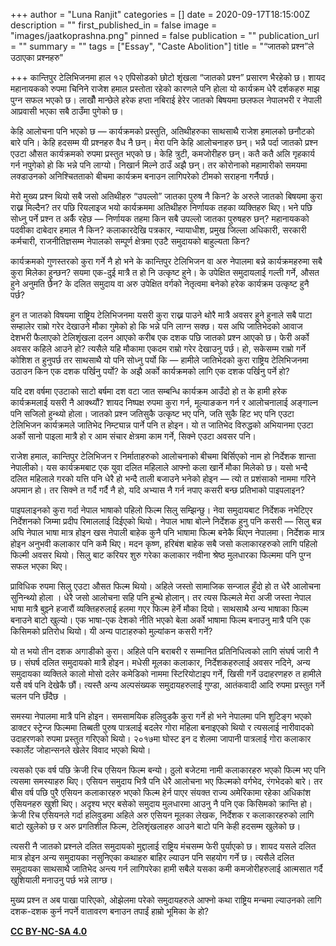 +++
author = "Luna Ranjit"
categories = []
date = 2020-09-17T18:15:00Z
description = ""
first_published_in = false
image = "images/jaatkoprashna.png"
pinned = false
publication = ""
publication_url = ""
summary = ""
tags = ["Essay", "Caste Abolition"]
title = "“जातको प्रश्न”ले उठाएका प्रश्नहरु"

+++
कान्तिपुर टेलिभिजनमा हाल १२ एपिसोडको छोटो शृंखला “जातको प्रश्न” प्रसारण भैरहेको छ। शायद महानायकको रुपमा चिनिने राजेश हमाल प्रस्तोता रहेको कारणले पनि होला यो कार्यक्रम धेरै दर्शकहरु माझ पुग्न सफल भएको छ। लाखौँ मान्छेले हरेक हप्ता नबिराई हेरेर जातको बिषयमा छलफल नेपालभरी र नेपाली आप्रवासी भएका सबै ठाउँमा पुगेको छ।

केहि आलोचना पनि भएको छ — कार्यक्रमको प्रस्तुति, अतिथीहरुका साथसाथै राजेश हमालको छनौटको बारे पनि। केहि हदसम्म यी प्रश्नहरु वैध नै छन्। मेरा पनि केहि आलोचनाहरु छन्। भन्नै पर्दा जातको प्रश्न एउटा औसत कार्यक्रमको रुपमा प्रस्तुत भएको छ। केहि त्रुटी, कमजोरीहरु छन्। कतै कतै अलि गृहकार्य गर्न नपुगेको हो कि भन्ने पनि लाग्यो। निखार्न मिल्ने ठाउँ अझै छन्। तर कोरोनाको महामारीको समयमा लक्डाउनको अनिश्चितताको बीचमा कार्यक्रम बनाउन लागिपरेको टीमको सराहना गर्नैपर्छ।

मेरो मुख्य प्रश्न थियो सबै जसो अतिथीहरु “उपल्लो” जातका पुरुष नै किन? के अरुले जातको बिषयमा कुरा राख्न मिल्दैन? तर पछि रियलाइज भयो कार्यक्रममा अतिथीहरु निर्णायक तहका व्यक्तिहरु थिए। भने पछि सोध्नु पर्ने प्रश्न त अर्कै रहेछ — निर्णायक तहमा किन सबै उपल्लो जातका पुरुषहरु छन्? महानायकको पदवीका दाबेदार हमाल नै किन? कलाकारदेखि पत्रकार, न्यायाधीश, प्रमुख जिल्ला अधिकारी, सरकारी कर्मचारी, राजनीतिज्ञसम्म नेपालको सम्पूर्ण क्षेत्रमा एउटै समुदायको बाहुल्यता किन?

कार्यक्रमको गुणस्तरको कुरा गर्ने नै हो भने के कान्तिपुर टेलिभिजन वा अरु नेपालमा बन्ने कार्यक्रमहरुमा सबै कुरा मिलेका हुन्छन? सयमा एक-दुई मात्रै त हो नि उत्कृष्ट हुने। के उपेक्षित समुदायलाई गल्ती गर्ने, औसत हुने अनुमति छैन? के दलित समुदाय वा अरु उपेक्षित वर्गको नेतृत्वमा बनेको हरेक कार्यक्रम उत्कृष्ट हुनै पर्छ?

हुन त जातको विषयमा राष्ट्रिय टेलिभिजनमा यसरी कुरा राख्न पाउने थोरै मात्रै अवसर हुने हुनाले सबै पाटा सम्हालेर राम्रो गरेर देखाउने मौका गुमेको हो कि भन्ने पनि लाग्न सक्छ। यस अघि जातिभेदको आवाज देशभरी फैलाएको टेलिशृंखला दलन आएको करीब एक दशक पछि जातको प्रश्न आएको छ। फेरी अर्को अवसर कहिले आउने हो? त्यसैले यहि मौकामा एकदम राम्रो गरेर देखाउनु पर्छ। हो, सकेसम्म राम्रो गर्ने कोशिश त हुनुपर्छ तर साथसाथै यो पनि सोध्नु पर्यो कि — हामीले जातिभेदको कुरा राष्ट्रिय टेलिभिजनमा उठाउन किन एक दशक पर्खिनु पर्यो? के अझै अर्को कार्यक्रमको लागि एक दशक पर्खिनु पर्ने हो?

यदि दश वर्षमा एउटाको साटो बर्षमा दश वटा जात सम्बन्धि कार्यक्रम आउँदो हो त के हामी हरेक कार्यक्रमलाई यसरी नै आक्थ्यौं? शायद निष्पक्ष रुपमा कुरा गर्न, मूल्याङकन गर्न र आलोचनालाई अङ्गाल्न पनि सजिलो हुन्थ्यो होला। जातको प्रश्न जतिसुकै उत्कृष्ट भए पनि, जति सुकै हिट भए पनि एउटा टेलिभिजन कार्यक्रमले जातिभेद निम्ट्यान्न पार्ने पनि त होइन। यो त जातिभेद विरुद्धको अभियानमा एउटा अर्को सानो पाइला मात्रै हो र आम संचार क्षेत्रमा काम गर्ने, सिक्ने एउटा अवसर पनि।

राजेश हमाल, कान्तिपुर टेलिभिजन र निर्माताहरुको आलोचनाको बीचमा बिर्सिएको नाम हो निर्देशक शान्ता नेपालीको। यस कार्यक्रमबाट एक युवा दलित महिलाले आफ्नो कला खार्ने मौका मिलेको छ। यसो भन्दै दलित महिलाले गरको यत्ति पनि धेरै हो भन्दै ताली बजाउने भनेको होइन — त्यो त प्रशंसाको नाममा गरिने अपमान हो। तर सिक्ने त गर्दै गर्दै नै हो, यदि अभ्यास नै गर्न नपाए कसरी बन्छ प्रतिभाको पाइपलाइन?

पाइपलाइनको कुरा गर्दा नेपाल भाषाको पहिलो फिल्म सिलु सम्झिन्छु। नेवा समुदायबाट निर्देशक नभेटिएर निर्देशनको जिम्मा प्रदीप रिमाललाई दिईएको थियो। नेपाल भाषा बोल्ने निर्देशक हुनु पनि कसरी — सिलु बन्न अघि नेपाल भाषा मात्र होइन खस नेपाली बाहेक कुनै पनि भाषामा फिल्म बनेकै थिएन नेपालमा। निर्देशक मात्र होइन अनुभवी कलाकार पनि कमै थिए। मदन कृष्ण, हरिबंश बाहेक सबै जसो कलाकारहरुको लागि पहिलो फिल्मी अवसर थियो। सिलु बाट करियर शुरु गरेका कलाकार नवीना श्रेष्ठ मुलधारका फिल्ममा पनि पुग्न सफल भएका थिए।

प्राविधिक रुपमा सिलु एउटा औसत फिल्म थियो। अहिले जस्तो सामाजिक सन्जाल हुँदो हो त धेरै आलोचना सुनिन्थ्यो होला । धेरै जसो आलोचना सहि पनि हुन्थे होलान्। तर त्यस फिल्मले मेरा अजी जस्ता नेपाल भाषा मात्रै बुझ्ने हजारौं व्यक्तिहरुलाई हलमा गएर फिल्म हेर्ने मौका दियो। साथसाथै अन्य भाषाका फिल्म बनाउने बाटो खुल्यो। एक भाषा-एक देशको नीति भएको बेला अर्को भाषामा फिल्म बनाउनु मात्रै पनि एक किसिमको प्रतिरोध थियो। यी अन्य पाटाहरुको मुल्यांकन कसरी गर्ने?

यो त भयो तीन दशक अगाडीको कुरा। अहिले पनि बराबरी र सम्मानित प्रतिनिधित्वको लागि संघर्ष जारी नै छ। संघर्ष दलित समुदायको मात्रै होइन। मधेसी मूलका कलाकार, निर्देशकहरुलाई अवसर नदिने, अन्य समुदायका व्यक्तिले कालो मोसो दलेर कमेडिको नाममा स्टिरियोटाइप गर्ने, खिसी गर्ने उदाहरणहरु त हामीले यसै वर्ष पनि देखेकै छौं। त्यस्तै अन्य अल्पसंख्यक समुदायहरुलाई गुण्डा, आतंकवादी आदि रुपमा प्रस्तुत गर्ने चलन पनि छँदैछ ।

समस्या नेपालमा मात्रै पनि होइन। समसामयिक हलिवुडकै कुरा गर्ने हो भने नेपालमा पनि शुटिङ्ग भएको डाक्टर स्ट्रेन्ज फिल्ममा तिब्बती पुरुष पात्रलाई बदलेर गोरा महिला बनाइएको थियो र त्यसलाई नारीवादको उदाहरणको रुपमा प्रस्तुत गरिएको थियो। २०१७मा घोस्ट इन द शेलमा जापानी पात्रलाई गोरा कलाकार स्कार्लेट जोहान्सनले खेलेर विवाद भएको थियो।

त्यसको एक वर्ष पछि क्रेजी रिच एसियन फिल्म बन्यो। ठुलो बजेटमा नामी कलाकारहरु भएको फिल्म भए पनि त्यसमा समस्याहरु थिए। एसियन समुदाय भित्रै पनि धेरै आलोचना भए फिल्मको वर्गभेद, रंगभेदको बारे। तर बीस वर्ष पछि पुरै एसियन कलाकारहरु भएको फिल्म हेर्न पाएर संयक्त राज्य अमेरिकामा रहेका अधिकांश एसियनहरु खुशी थिए। अदृश्य भएर बसेको समुदाय मुलधारमा आउनु नै पनि एक किसिमको क्रान्ति हो। क्रेजी रिच एसियनले गर्दा हलिवुडमा अहिले अरु एसियन मूलका लेखक, निर्देशक र कलाकारहरुको लागि बाटो खुलेको छ र अरु प्रगतिशील फिल्म, टेलिशृंखलाहरु आउने बाटो पनि केही हदसम्म खुलेको छ।

त्यसरी नै जातको प्रश्नले दलित समुदायको मुद्दालाई राष्ट्रिय मंचसम्म फेरी पुर्याएको छ। शायद यसले दलित मात्र होइन अन्य समुदायका नसुनिएका कथाहरु बाहिर ल्याउन पनि सहयोग गर्ने छ। त्यसैले दलित समुदायका साथसाथै जातिभेद अन्त्य गर्न लागिपरेका हामी सबैले यसका कमी कमजोरीहरुलाई आत्मसात गर्दै खुशियाली मनाउनु पर्छ भन्ने लाग्छ।

मुख्य प्रश्न त अब पाखा पारिएको, ओझेलमा परेको समुदायहरुले आफ्नो कथा राष्ट्रिय मन्चमा ल्याउनको लागि दशक-दशक कुर्न नपर्ने वातावरण बनाउन तपाईं हाम्रो भूमिका के हो?

[**CC BY-NC-SA 4.0**](https://creativecommons.org/licenses/by-nc-sa/4.0/)